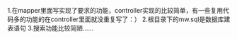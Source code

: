 1.在mapper里面写实现了要求的功能，controller实现的比较简单，有一些复用代码多的功能的在controller里面就没重复写了：）
2.根目录下的mw.sql是数据库建表语句
3.搜索功能比较简陋......
